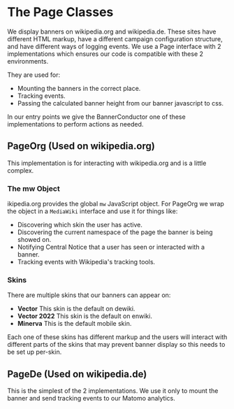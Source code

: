# The Page Classes

We display banners on wikipedia.org and wikipedia.de. These sites have different HTML markup, have a different campaign configuration structure, and have different ways of logging events. We use a Page interface with 2 implementations which ensures our code is compatible with these 2 environments.

They are used for:

* Mounting the banners in the correct place.
* Tracking events.
* Passing the calculated banner height from our banner javascript to css.

In our entry points we give the BannerConductor one of these implementations to perform actions as needed.

## PageOrg (Used on wikipedia.org)
This implementation is for interacting with wikipedia.org and is a little complex.

### The mw Object
ikipedia.org provides the global `mw` JavaScript object. For PageOrg we wrap the object in a `MediaWiki` interface and use it for things like:

* Discovering which skin the user has active.
* Discovering the current namespace of the page the banner is being showed on.
* Notifying Central Notice that a user has seen or interacted with a banner.
* Tracking events with Wikipedia's tracking tools.

### Skins

There are multiple skins that our banners can appear on:

* **Vector** This skin is the default on dewiki.
* **Vector 2022** This skin is the default on enwiki.
* **Minerva** This is the default mobile skin.

Each one of these skins has different markup and the users will interact with different parts of the skins that may prevent banner display so this needs to be set up per-skin.

## PageDe (Used on wikipedia.de)
This is the simplest of the 2 implementations. We use it only to mount the banner and send tracking events to our Matomo analytics.
